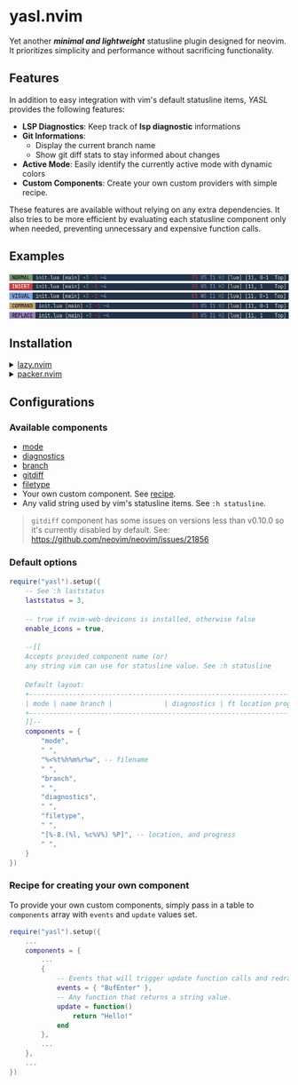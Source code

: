 # yasl.nvim

Yet another ***minimal and lightweight*** statusline plugin designed for neovim. It prioritizes simplicity and performance without sacrificing functionality.

## Features
In addition to easy integration with vim's default statusline items, *YASL* provides the following features:
- **LSP Diagnostics**: Keep track of **lsp diagnostic** informations
- **Git Informations**:
    - Display the current branch name
    - Show git diff stats to stay informed about changes
- **Active Mode**: Easily identify the currently active mode with dynamic colors
- **Custom Components**: Create your own custom providers with simple recipe.

These features are available without relying on any extra dependencies. It also tries to be more efficient by evaluating each statusline component only when needed, preventing unnecessary and expensive function calls.

## Examples
![screenshot of statusline in normal mode](./examples/ss-normal.png)
![screenshot of statusline in insert mode](./examples/ss-insert.png)
![screenshot of statusline in visual mode](./examples/ss-visual.png)
![screenshot of statusline in command mode](./examples/ss-command.png)
![screenshot of statusline in replace mode](./examples/ss-replace.png)

## Installation
<details>
<summary>
    <a href="https://github.com/folke/lazy.nvim">lazy.nvim</a>
</summary>

```lua
{
    "brianaung/yasl.nvim",
    dependencies = {
        "nvim-tree/nvim-web-devicons", -- (optional) if you want icons
    },
    opts = {}
}
```

</details>

<details>
<summary>
    <a href="https://github.com/wbthomason/packer.nvim">packer.nvim</a>
</summary>

```lua
require("packer").startup(function()
  use({
    "brianaung/yasl.nvim",
    config = function()
      require("yasl").setup()
    end,
  })
end)
```

</details>

## Configurations
### Available components
- [mode](https://github.com/brianaung/yasl.nvim/blob/main/lua/yasl/builtins/mode.lua)
- [diagnostics](https://github.com/brianaung/yasl.nvim/blob/main/lua/yasl/builtins/diagnostics.lua)
- [branch](https://github.com/brianaung/yasl.nvim/blob/main/lua/yasl/builtins/branch.lua)
- [gitdiff](https://github.com/brianaung/yasl.nvim/blob/main/lua/yasl/builtins/gitdiff.lua)
- [filetype](https://github.com/brianaung/yasl.nvim/blob/main/lua/yasl/builtins/filetype.lua)
- Your own custom component. See [recipe](#recipe-for-creating-your-own-component).
- Any valid string used by vim's statusline items. See `:h statusline`.

> `gitdiff` component has some issues on versions less than v0.10.0 so it's currently disabled by default. See: https://github.com/neovim/neovim/issues/21856

### Default options
```lua
require("yasl").setup({
    -- See :h laststatus
    laststatus = 3,

    -- true if nvim-web-devicons is installed, otherwise false
    enable_icons = true, 

    --[[
    Accepts provided component name (or)
    any string vim can use for statusline value. See :h statusline

    Default layout:
    +-----------------------------------------------------------------------+
    | mode | name branch |             | diagnostics | ft location progress |
    +-----------------------------------------------------------------------+
    ]]--
    components = {
        "mode",
        " ",
        "%<%t%h%m%r%w", -- filename
        " ",
        "branch",
        " ",
        "diagnostics",
        " ",
        "filetype",
        " ",
        "[%-8.(%l, %c%V%) %P]", -- location, and progress
        " ",
    }
})
```

### Recipe for creating your own component
To provide your own custom components, simply pass in a table to `components` array
with `events` and `update` values set.

```lua
require("yasl").setup({
    ...
    components = {
        ...
        {
            -- Events that will trigger update function calls and redraws the statusline.
            events = { "BufEnter" },
            -- Any function that returns a string value.
            update = function()
                return "Hello!"
            end
        },
        ...
    },
    ...
})
```
